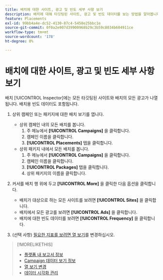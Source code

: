 ```yaml
---
title: 배치에 대한 사이트, 광고 및 빈도 세부 사항 보기
description: 배치에 대해 타깃팅된 사이트, 광고 및 빈도 데이터를 보는 방법을 알아봅니다.
feature: Placements
exl-id: 99bb4a4e-dc52-4130-87c4-5458e25bbc1e
source-git-commit: 0f0a2e907d39900968b29c3b59c8034b604911ce
workflow-type: tm+mt
source-wordcount: '178'
ht-degree: 0%

---
```


# 배치에 대한 사이트, 광고 및 빈도 세부 사항 보기

배치 [!UICONTROL Inspector]에는 모든 타깃팅된 사이트와 배치의 모든 광고가 나열됩니다. 배치용 빈도 데이터도 포함됩니다.

1. 상위 캠페인 또는 패키지에 대한 배치 보기를 엽니다.

   * 상위 캠페인 내의 모든 배치를 봅니다.
      1. 주 메뉴에서 **[!UICONTROL Campaigns]** 을 클릭합니다.
      1. 캠페인 이름을 클릭합니다.
      1. **[!UICONTROL Placements]** 탭을 클릭합니다.
   * 상위 패키지 내에서 모든 배치를 봅니다.
      1. 주 메뉴에서 **[!UICONTROL Campaigns]** 을 클릭합니다.
      1. 캠페인 이름을 클릭합니다.
      1. **[!UICONTROL Packages]** 탭을 클릭합니다.
      1. 상위 패키지의 이름을 클릭합니다.


1. 커서를 배치 행 위에 두고 **[!UICONTROL More]** 을 클릭한 다음 옵션을 클릭합니다.
   * 배치가 대상으로 하는 모든 사이트를 보려면 **[!UICONTROL Sites]** 을 클릭합니다.
   * 배치에서 모든 광고를 보려면 **[!UICONTROL Ads]** 을 클릭합니다.
   * 배치에 대한 빈도 데이터를 보려면 **[!UICONTROL Frequency]** 을 클릭합니다.

1. (선택 사항) [필요한 지표를 보려면 열 보기](column-view-change.md)를 변경하십시오.

>[!MORELIKETHIS]
>
>* [플랫폼 내 보고서 정보](campaign-reports-about.md)
>* [Campaign 데이터 보기 정보](campaign-data-views-about.md)
>* [열 보기 변경](column-view-change.md)
>* [데이터 시각화 관리](campaign-data-visualization-manage.md)

